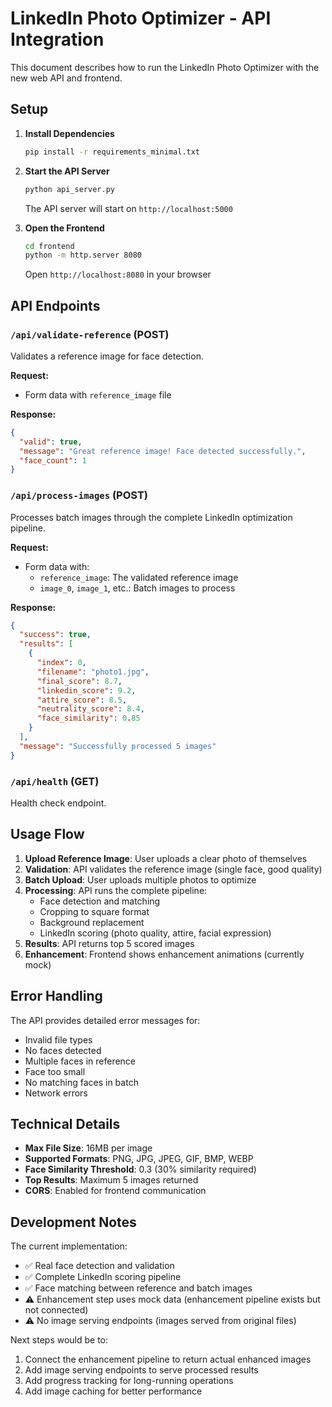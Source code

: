 # LinkedIn Photo Optimizer - API Integration

This document describes how to run the LinkedIn Photo Optimizer with the new web API and frontend.

## Setup

1. **Install Dependencies**
   ```bash
   pip install -r requirements_minimal.txt
   ```

2. **Start the API Server**
   ```bash
   python api_server.py
   ```
   
   The API server will start on `http://localhost:5000`

3. **Open the Frontend**
   ```bash
   cd frontend
   python -m http.server 8080
   ```
   
   Open `http://localhost:8080` in your browser

## API Endpoints

### `/api/validate-reference` (POST)
Validates a reference image for face detection.

**Request:**
- Form data with `reference_image` file

**Response:**
```json
{
  "valid": true,
  "message": "Great reference image! Face detected successfully.",
  "face_count": 1
}
```

### `/api/process-images` (POST)
Processes batch images through the complete LinkedIn optimization pipeline.

**Request:**
- Form data with:
  - `reference_image`: The validated reference image
  - `image_0`, `image_1`, etc.: Batch images to process

**Response:**
```json
{
  "success": true,
  "results": [
    {
      "index": 0,
      "filename": "photo1.jpg",
      "final_score": 8.7,
      "linkedin_score": 9.2,
      "attire_score": 8.5,
      "neutrality_score": 8.4,
      "face_similarity": 0.85
    }
  ],
  "message": "Successfully processed 5 images"
}
```

### `/api/health` (GET)
Health check endpoint.

## Usage Flow

1. **Upload Reference Image**: User uploads a clear photo of themselves
2. **Validation**: API validates the reference image (single face, good quality)
3. **Batch Upload**: User uploads multiple photos to optimize
4. **Processing**: API runs the complete pipeline:
   - Face detection and matching
   - Cropping to square format
   - Background replacement
   - LinkedIn scoring (photo quality, attire, facial expression)
5. **Results**: API returns top 5 scored images
6. **Enhancement**: Frontend shows enhancement animations (currently mock)

## Error Handling

The API provides detailed error messages for:
- Invalid file types
- No faces detected
- Multiple faces in reference
- Face too small
- No matching faces in batch
- Network errors

## Technical Details

- **Max File Size**: 16MB per image
- **Supported Formats**: PNG, JPG, JPEG, GIF, BMP, WEBP
- **Face Similarity Threshold**: 0.3 (30% similarity required)
- **Top Results**: Maximum 5 images returned
- **CORS**: Enabled for frontend communication

## Development Notes

The current implementation:
- ✅ Real face detection and validation
- ✅ Complete LinkedIn scoring pipeline
- ✅ Face matching between reference and batch images
- ⚠️ Enhancement step uses mock data (enhancement pipeline exists but not connected)
- ⚠️ No image serving endpoints (images served from original files)

Next steps would be to:
1. Connect the enhancement pipeline to return actual enhanced images
2. Add image serving endpoints to serve processed results
3. Add progress tracking for long-running operations
4. Add image caching for better performance